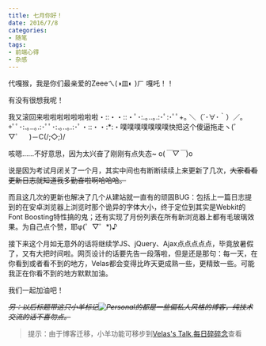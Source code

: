 ```yaml
---
title: 七月你好！
date: 2016/7/8
categories:
- 随笔
tags:
- 前端心得
- 杂感
---
```


代嘎猴，我是你们最亲爱的Zeeeㄟ(◑皿◐ )ㄏ 嘎吒！！

有没有很想我呢！

我又滚回来啦啦啦啦啦啦啦啦・::・・::・ﾟ･:.｡..｡.:･ﾟ:･ﾟﾟ+｡ ＼（´･∀･｀）／｡+ﾟﾟ･:.｡..｡.:･ﾟﾟ･:.｡..｡.:･ﾟ・::・・:*:・噗噗噗噗噗噗噗快把这个傻逼拖走ヽ(゜▽゜　)－C(/;◇;)/ 

<!--more-->
咳嗯……不好意思，因为太兴奋了刚刚有点失态~ o(*￣▽￣*)o

说是因为考试月闭关了一个月，其实中间也有断断续续上来更新了几次，~~大家看看更新日志就知道我多勤奋啦啊哈哈哈。~~

而且这几次的更新也解决了几个从建站就一直有的顽固BUG：包括上一篇日志提到的在安卓浏览器上浏览时那个诡异的字体大小，终于定位到其实是Webkit的Font Boosting特性搞的鬼；还有实现了月份列表在所有新浏览器上都有毛玻璃效果。为自己点个赞，耶φ(゜▽゜*)♪

接下来这个月如无意外的话将继续学JS、jQuery、Ajax点点点点点，毕竟放暑假了，又有大把时间啦。网页设计的话要先告一段落啦，但是还是那句：每一天，在你看到或者看不到的地方，Velas都会变得比昨天更成熟一些，更精致一些。可能我正在你看不到的地方默默加油。

我们一起加油吧！



~~*另：以后标题带这只小羊标记![Personal](https://talk-1252562537.cos.ap-hongkong.myqcloud.com/emotions/sheep.png)的都是一些偏私人风格的博客，纯技术交流的话不喜勿点。*~~

> 提示：由于博客迁移，小羊功能可移步到[Velas's Talk,每日碎碎念](http://2016.velas.xyz/talk.html)查看